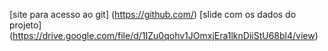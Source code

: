 [site para acesso ao git] (https://github.com/)
[slide com os dados do projeto] (https://drive.google.com/file/d/1IZu0qohv1JOmxjEra1lknDiiStU68bl4/view)